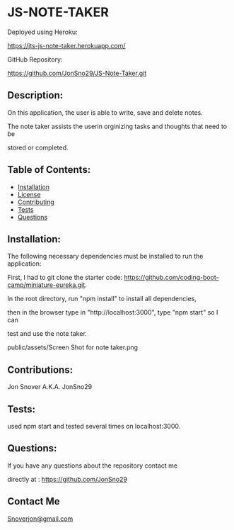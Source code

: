 # JS-NOTE-TAKER

Deployed using Heroku:

https://jts-js-note-taker.herokuapp.com/

GitHub Repository:

https://github.com/JonSno29/JS-Note-Taker.git

## Description:
  
  On this application, the user is able to write, save and delete notes. 
  
  The note taker assists the userin orginizing tasks and thoughts that need to be 
  
  stored or completed.

## Table of Contents:

  * [Installation](#installation)
  * [License](#license)
  * [Contributing](##contributions)
  * [Tests](##test)
  * [Questions](##questions)

## Installation:
  
  The following necessary dependencies must be installed to run the application: 
  
  First, I had to git clone the starter code: https://github.com/coding-boot-camp/miniature-eureka.git. 
  
  In the root directory, run "npm install" to install all dependencies, 
  
  then in the browser type in "http://localhost:3000", type  "npm start" so I can 
  
  test and use the note taker.

  public/assets/Screen Shot for note taker.png
 
## Contributions:
 
 Jon Snover A.K.A. JonSno29
  
## Tests:
 
  used npm start and tested several times on localhost:3000.
 
## Questions:

  If you have any questions about the repository contact me
  
  directly at : https://github.com/JonSno29
  
## Contact Me
  
  Snoverjon@gmail.com
